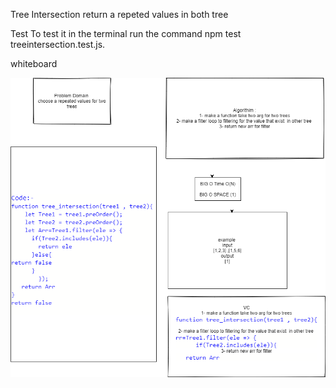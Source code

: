 Tree Intersection
return a repeted values in both tree

Test
To test it in the terminal run the command npm test treeintersection.test.js.

whiteboard


![img](./code32.png)

